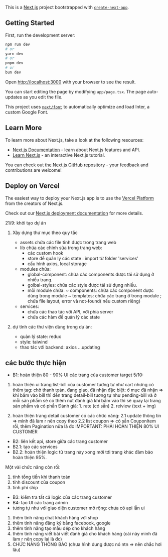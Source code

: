 This is a [Next.js](https://nextjs.org/) project bootstrapped with [`create-next-app`](https://github.com/vercel/next.js/tree/canary/packages/create-next-app).

## Getting Started

First, run the development server:

```bash
npm run dev
# or
yarn dev
# or
pnpm dev
# or
bun dev
```

Open [http://localhost:3000](http://localhost:3000) with your browser to see the result.

You can start editing the page by modifying `app/page.tsx`. The page auto-updates as you edit the file.

This project uses [`next/font`](https://nextjs.org/docs/basic-features/font-optimization) to automatically optimize and load Inter, a custom Google Font.

## Learn More

To learn more about Next.js, take a look at the following resources:

- [Next.js Documentation](https://nextjs.org/docs) - learn about Next.js features and API.
- [Learn Next.js](https://nextjs.org/learn) - an interactive Next.js tutorial.

You can check out [the Next.js GitHub repository](https://github.com/vercel/next.js/) - your feedback and contributions are welcome!

## Deploy on Vercel

The easiest way to deploy your Next.js app is to use the [Vercel Platform](https://vercel.com/new?utm_medium=default-template&filter=next.js&utm_source=create-next-app&utm_campaign=create-next-app-readme) from the creators of Next.js.

Check out our [Next.js deployment documentation](https://nextjs.org/docs/deployment) for more details.


21/9: khởi tạo dự án 
1. Xây dựng thư mục theo quy tắc 
    - assets chứa các file tĩnh được trong trang web
    - lib chứa các chỉnh sửa trong trang web: 
        + các custom hook
        + store để quản lý các state : import từ folder 'services'
        + cấu hình axios, local storage 
    - modules chứa: 
        + global-component: chứa các components được tái sử dụng ở nhiều trang.
        + golbal-styles: chứa các style được tái sử dụng nhiều.
        + mỗi module chứa:
            ~ components: chứa các component được dùng trong module
            ~ templates: chứa các trang ở trong module ; chứa file layout, error và not-found( nếu custom riêng)
    - services: 
        + chứa các thao tác với API, với phía server 
        + chứa các hàm để quản lý các state 

2. dự tính các thư viện dùng trong dự án: 
    - quản lý state: redux 
    - style: taiwind
    - thao tác với backend: axios
    ...updating



## các bước thực hiện 
- B1: hoàn thiện 80 - 90% UI các trang của customer 
target 5/10: 
1. hoàn thiện ui trang list-bill của customer 
    tương tự như cart nhưng có thêm tag: chờ thanh toán, đang giao, đã nhận
    đặc biệt: ở mục đã nhận => khi bấm vào bill 
    thì đến trang detail-bill tương tự như pending-bill và ở mỗi sản phẩm sẽ có thêm nút đánh giá 
    khi bấm vào thì sẽ quay lại trang sản phẩm và có phần 
    Đánh giá: 1. rate (có sẵn) 2. reiview (text + img)

2. hoàn thiện trang detail customer 
    có các chức năng: 
    2.1 update thông tin => mình đã làm r nên copy theo 
    2.2 list coupon => có sẵn CouponItem rồi, thêm Pagination nữa là đc 
IMPORTANT: PHẢI HOÀN THIỆN 80% UI CUSTOMER 

- B2: liên kết api, store giữa các trang customer 
- B2.1: tạo các services 
- B2.2: hoàn thiện logic từ trang này xong mới tới trang khác đảm bảo hoàn thiện 95%.

Một vài chức năng còn rối: 
 1. tính tổng tiền khi thanh toán 
 2. tính discount của coupon 
 3. tính phí ship
- B3: kiểm tra tất cả logic của các trang customer
- B4: tạo UI các trang admin 
- tương tự như với giao diện customer 
mở rộng: chưa có api lẫn ui
1. thêm tính năng chat khách hàng với shop 
2. thêm tính năng đăng ký bằng facebook, google 
3. thêm tính năng tạo mẫu dép cho khách hàng
4. thêm tính năng viết bài viết đánh giá cho khách hàng (cái này mình đã làm r nên copy lại là đc)
5. CHỨC NĂNG THÔNG BÁO (chưa hình dung được nó ntn => nên chắc hơi lâu)


 

    
